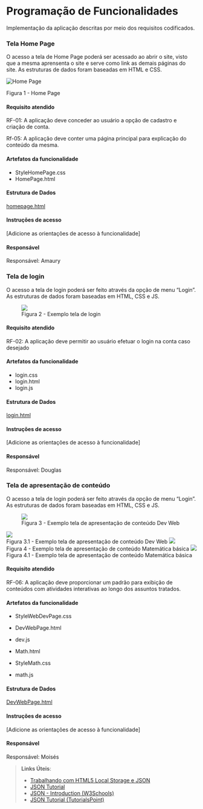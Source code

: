 # Programação de Funcionalidades

Implementação da aplicação descritas por meio dos requisitos codificados. 
### Tela Home Page


O acesso a tela de Home Page poderá ser acessado ao abrir o site, visto que a mesma aprensenta o site e serve como link as demais páginas do site. As estruturas de dados foram baseadas em HTML e CSS.


![Home Page](https://github.com/ICEI-PUC-Minas-PMV-ADS/pmv-ads-2023-2-e1-proj-web-t9-pmv-ads-2023-2-e1-projmochileirosdati/assets/144865205/4437200c-2cd1-4742-9ff6-1e427fcce48f)
<figcaption>Figura 1 - Home Page</figure>


#### Requisito atendido

RF-01: A aplicação deve conceder ao usuário a opção de cadastro e criação de conta.

Rf-05: A aplicação deve conter uma página principal para explicação do conteúdo da mesma.


#### Artefatos da funcionalidade
- StyleHomePage.css
- HomePage.html


#### Estrutura de Dados

[homepage.html](https://github.com/ICEI-PUC-Minas-PMV-ADS/pmv-ads-2023-2-e1-proj-web-t9-pmv-ads-2023-2-e1-projmochileirosdati/blob/main/codigo-fonte/HomePage.html)


#### Instruções de acesso

[Adicione as orientações de acesso à funcionalidade]


#### Responsável

Responsável: Amaury


### Tela de login


O acesso a tela de login poderá ser feito através da opção de menu “Login”. As estruturas de dados foram baseadas em HTML, CSS e JS.


<figure>
    <img src="https://github.com/ICEI-PUC-Minas-PMV-ADS/pmv-ads-2023-2-e1-proj-web-t9-pmv-ads-2023-2-e1-projmochileirosdati/blob/main/documentos/img/TelaLoginExemplo.png?raw=true">
          <figcaption>Figura 2 - Exemplo tela de login</figure>
</figure>



#### Requisito atendido

RF-02: A aplicação deve permitir ao usuário efetuar o login na conta caso desejado


#### Artefatos da funcionalidade
- login.css
- login.html
- login.js


#### Estrutura de Dados

[login.html](https://github.com/ICEI-PUC-Minas-PMV-ADS/pmv-ads-2023-2-e1-proj-web-t9-pmv-ads-2023-2-e1-projmochileirosdati/blob/main/codigo-fonte/Sub/login/login.html)


#### Instruções de acesso

[Adicione as orientações de acesso à funcionalidade]


#### Responsável

Responsável: Douglas


### Tela de apresentação de conteúdo


O acesso a tela de login poderá ser feito através da opção de menu “Login”. As estruturas de dados foram baseadas em HTML, CSS e JS.


<figure>
    <img src="https://user-images.githubusercontent.com/144903154/278919692-750c19f2-d28c-46c9-9bf5-25441c9d614a.png">
           <figcaption>Figura 3 - Exemplo tela de apresentação de conteúdo Dev Web </figure>
          <img src="https://user-images.githubusercontent.com/144903154/278919694-24620628-042c-4bb4-9e1c-fe453681ae9a.png">
           <figcaption>Figura 3.1 - Exemplo tela de apresentação de conteúdo Dev Web </figure>
           <img src="https://user-images.githubusercontent.com/144903154/278919696-eb5e601e-3dd1-4ec6-8430-601e748af785.png">
           <figcaption>Figura 4 - Exemplo tela de apresentação de conteúdo Matemática básica </figure>
           <img src="https://user-images.githubusercontent.com/144903154/278919690-c84b7caa-fce6-42ea-8993-67a71b0b6d28.png">
           <figcaption>Figura 4.1 - Exemplo tela de apresentação de conteúdo Matemática básica </figure>
           
           
           
         
</figure>



#### Requisito atendido

RF-06: A aplicação deve proporcionar um padrão para exibição de conteúdos com atividades interativas ao longo dos assuntos tratados. 


#### Artefatos da funcionalidade
- StyleWebDevPage.css
- DevWebPage.html
- dev.js

- Math.html
- StyleMath.css
- math.js


#### Estrutura de Dados

[DevWebPage.html](https://github.com/ICEI-PUC-Minas-PMV-ADS/pmv-ads-2023-2-e1-proj-web-t9-pmv-ads-2023-2-e1-projmochileirosdati/blob/main/codigo-fonte/Sub/dev%20web/DevWebPage.html)


#### Instruções de acesso

[Adicione as orientações de acesso à funcionalidade]


#### Responsável

Responsável: Moisés




> **Links Úteis**:
> - [Trabalhando com HTML5 Local Storage e JSON](https://www.devmedia.com.br/trabalhando-com-html5-local-storage-e-json/29045)
> - [JSON Tutorial](https://www.w3resource.com/JSON)
> - [JSON - Introduction (W3Schools)](https://www.w3schools.com/js/js_json_intro.asp)
> - [JSON Tutorial (TutorialsPoint)](https://www.tutorialspoint.com/json/index.htm)


